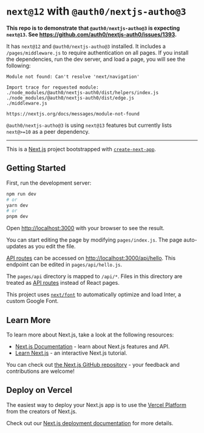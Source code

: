 # `next@12` with `@auth0/nextjs-autho@3`

**This repo is to demonstrate that `@auth0/nextjs-autho@3` is expecting `next@13`. See https://github.com/auth0/nextjs-auth0/issues/1393.**

It has `next@12` and `@auth0/nextjs-autho@3` installed. It includes a `/pages/middleware.js` to require authentication on all pages. If you install the dependencies, run the dev server, and load a page, you will see the following:

```
Module not found: Can't resolve 'next/navigation'

Import trace for requested module:
./node_modules/@auth0/nextjs-auth0/dist/helpers/index.js
./node_modules/@auth0/nextjs-auth0/dist/edge.js
./middleware.js

https://nextjs.org/docs/messages/module-not-found
```

`@auth0/nextjs-autho@3` is using `next@13` features but currently lists `next@>=10` as a peer dependency.

<hr />

This is a [Next.js](https://nextjs.org/) project bootstrapped with [`create-next-app`](https://github.com/vercel/next.js/tree/canary/packages/create-next-app).

## Getting Started

First, run the development server:

```bash
npm run dev
# or
yarn dev
# or
pnpm dev
```

Open [http://localhost:3000](http://localhost:3000) with your browser to see the result.

You can start editing the page by modifying `pages/index.js`. The page auto-updates as you edit the file.

[API routes](https://nextjs.org/docs/api-routes/introduction) can be accessed on [http://localhost:3000/api/hello](http://localhost:3000/api/hello). This endpoint can be edited in `pages/api/hello.js`.

The `pages/api` directory is mapped to `/api/*`. Files in this directory are treated as [API routes](https://nextjs.org/docs/api-routes/introduction) instead of React pages.

This project uses [`next/font`](https://nextjs.org/docs/basic-features/font-optimization) to automatically optimize and load Inter, a custom Google Font.

## Learn More

To learn more about Next.js, take a look at the following resources:

- [Next.js Documentation](https://nextjs.org/docs) - learn about Next.js features and API.
- [Learn Next.js](https://nextjs.org/learn) - an interactive Next.js tutorial.

You can check out [the Next.js GitHub repository](https://github.com/vercel/next.js/) - your feedback and contributions are welcome!

## Deploy on Vercel

The easiest way to deploy your Next.js app is to use the [Vercel Platform](https://vercel.com/new?utm_medium=default-template&filter=next.js&utm_source=create-next-app&utm_campaign=create-next-app-readme) from the creators of Next.js.

Check out our [Next.js deployment documentation](https://nextjs.org/docs/deployment) for more details.
